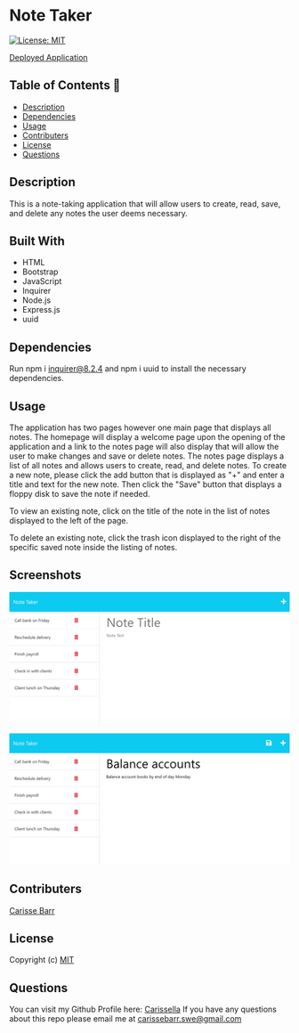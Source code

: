 # Note Taker
  [![License: MIT](https://img.shields.io/badge/License-MIT-yellow.svg)](https://opensource.org/licenses/MIT)

  [Deployed Application]()

 ## Table of Contents 📑

  * [Description](#description)
  * [Dependencies](#dependencies)
  * [Usage](#usage)
  * [Contributers](#contributers)
  * [License](#license)
  * [Questions](#questions)

  ## Description 
 
 This is a note-taking application that will allow users to create, read, save,  and delete any notes the user deems necessary.

 ## Built With

 * HTML
 * Bootstrap
 * JavaScript
 * Inquirer 
 * Node.js 
 * Express.js 
 * uuid

  ## Dependencies  

  Run npm i inquirer@8.2.4 and npm i uuid to install the necessary dependencies.

  ## Usage 

The application has two pages however one main page that displays all notes.
The homepage will display a welcome page upon the opening of the application and a link to the notes page will also display that will allow the user to make changes and save or delete notes.
The notes page displays a list of all notes and allows users to create, read, and delete notes. To create a new note, please click the add button that is displayed as "+" and enter a title and text for the new note. Then click the "Save" button that displays a floppy disk to save the note if needed.

To view an existing note, click on the title of the note in the list of notes displayed to the left of the page.

To delete an existing note, click the trash icon displayed to the right of the specific saved note inside the listing of notes.

  ## Screenshots  

  ![Alt text](./Assets/note-taker1.png)

  ![Alt text](./Assets/note-taker2.png)

  ## Contributers 

  [Carisse Barr](https://github.com/carissella) 

  ## License 
  
  Copyright (c)
  [MIT](https://opensource.org/licenses/MIT)

  ## Questions 

  You can visit my Github Profile here: [Carissella](https://github.com/carissella) 
  If you have any questions about this repo please email me at carissebarr.swe@gmail.com